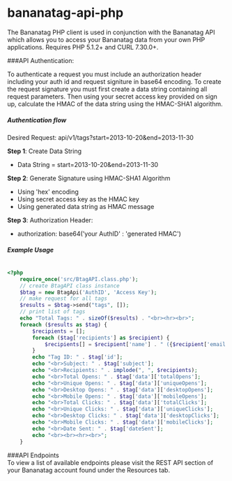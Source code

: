 # bananatag-api-php
The Bananatag PHP client is used in conjunction with the Bananatag API which allows you to access your Bananatag data from your own PHP applications. Requires PHP 5.1.2+ and CURL 7.30.0+.

###API Authentication:</h4>

To authenticate a request you must include an authorization header including your auth id and request signiture in base64 encoding. To create the request signature you must first create a data string containing all request parameters. Then using your secret access key provided on sign up, calculate the HMAC of the data string using the HMAC-SHA1 algorithm.

##### Authentication flow

Desired Request: api/v1/tags?start=2013-10-20&end=2013-11-30

**Step 1**: Create Data String  
* Data String = start=2013-10-20&end=2013-11-30

**Step 2**: Generate Signature using HMAC-SHA1 Algorithm
* Using 'hex' encoding
* Using secret access key as the HMAC key
* Using generated data string as HMAC message

**Step 3**: Authorization Header:
* authorization: base64('your AuthID' : 'generated HMAC')  

##### Example Usage
```php

<?php
    require_once('src/BtagAPI.class.php');
    // create BtagAPI class instance
	$btag = new BtagApi('AuthID', 'Access Key');
    // make request for all tags
	$results = $btag->send("tags", []);
    // print list of tags
    echo "Total Tags: " . sizeOf($results) . "<br><hr><br>";
    foreach ($results as $tag) {
        $recipients = [];
        foreach ($tag['recipients'] as $recipient) {
            $recipients[] = $recipient['name'] . " ({$recipient['email']})";
        }
        echo "Tag ID: " . $tag['id'];
        echo "<br>Subject: " . $tag['subject'];
        echo "<br>Recipients: " . implode(", ", $recipients);
        echo "<br>Total Opens: " . $tag['data']['totalOpens'];
        echo "<br>Unique Opens: " . $tag['data']['uniqueOpens'];
        echo "<br>Desktop Opens: " . $tag['data']['desktopOpens'];
        echo "<br>Mobile Opens: " . $tag['data']['mobileOpens'];
        echo "<br>Total Clicks: " . $tag['data']['totalClicks'];
        echo "<br>Unique Clicks: " . $tag['data']['uniqueClicks'];
        echo "<br>Desktop Clicks: " . $tag['data']['desktopClicks'];
        echo "<br>Mobile Clicks: " . $tag['data']['mobileClicks'];
        echo "<br>Date Sent: " . $tag['dateSent'];
        echo "<br><br><hr><br>";
    }
```

###API Endpoints  
To view a list of available endpoints please visit the REST API section of your Bananatag account found under the Resources tab.
